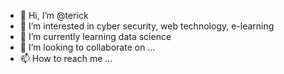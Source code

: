 - 👋 Hi, I’m @terick
- 👀 I’m interested in cyber security, web technology, e-learning
- 🌱 I’m currently learning data science
- 💞️ I’m looking to collaborate on ...
- 📫 How to reach me ...

<!---
terickk/terickk is a ✨ special ✨ repository because its `README.md` (this file) appears on your GitHub profile.
You can click the Preview link to take a look at your changes.
--->
